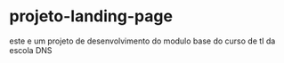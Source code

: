# projeto-landing-page
este e um projeto de desenvolvimento do modulo base do curso de tI da escola DNS
